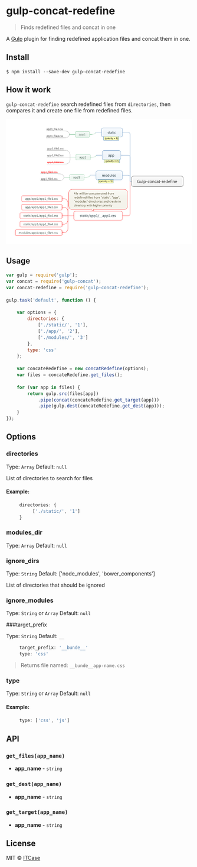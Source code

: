 # gulp-concat-redefine 

> Finds redefined files and concat in one

A [Gulp](http://gulpjs.com/) plugin for finding redefined application files and concat them in one.

## Install

```
$ npm install --save-dev gulp-concat-redefine
```

## How it work

`gulp-concat-redefine` search redefined files from `directories`, then compares it and create one file from redefined files.

![How it work](docs/app1.png)

## Usage

```js
var gulp = require('gulp');
var concat = require('gulp-concat');
var concat-redefine = require('gulp-concat-redefine');

gulp.task('default', function () {

    var options = {
        directories: {
            ['./static/', '1'],
            ['./app/', '2'],
            ['./modules/', '3']
        },
        type: 'css'
    };

    var concateRedefine = new concatRedefine(options);
    var files = concateRedefine.get_files();

    for (var app in files) {
        return gulp.src(files[app])
            .pipe(concat(concateRedefine.get_target(app)))
            .pipe(gulp.dest(concateRedefine.get_dest(app)));
    }
});
```

## Options

### directories

Type: `Array` Default: `null`

List of directories to search for files

#### Example: 
```js
     directories: {
          ['./static/', '1'] 
     }
```
### modules_dir

Type: `Array` Default: `null`

### ignore_dirs

Type: `String` Default: ['node_modules', 'bower_components']

List of directories that should be ignored

### ignore_modules

Type: `String` or `Array` Default: `null`

###target_prefix

Type: `String` Default: `__`

```js
     target_prefix: '__bunde__' 
     type: 'css' 
```
> Returns file named: `__bunde__app-name.css`

### type

Type: `String` or `Array` Default: `null`

#### Example: 
```js
     type: ['css', 'js'] 
```

## API

### `get_files(app_name)`
* **app_name** - `string` 

### `get_dest(app_name)`
* **app_name** - `string` 

### `get_target(app_name)`
* **app_name** - `string` 

## License

MIT © [ITCase](http://itcase.pro/)
